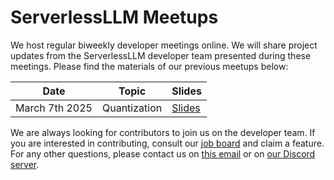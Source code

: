 # ServerlessLLM Meetups

We host regular biweekly developer meetings online. We will share project updates from the ServerlessLLM developer team presented during these meetings. Please find the materials of our previous meetups below:

Date           |Topic        |Slides
---------------|-------------|---------
March 7th 2025 |Quantization |[Slides](https://docs.google.com/presentation/d/1uSbP-LzGbbvPsemIAE6jCFsggYm_ATxQguCHDmdwoXE/edit?usp=sharing)

We are always looking for contributors to join us on the developer team. If you are interested in contributing, consult our [job board](https://github.com/orgs/ServerlessLLM/projects/2) and claim a feature. For any other questions, please contact us on [this email]() or on [our Discord server](https://discord.gg/AEF8Gduvm8).
